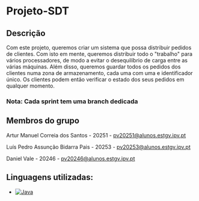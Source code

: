 # Projeto-SDT

## Descrição

Com este projeto, queremos criar um sistema que possa distribuir pedidos de clientes.
Com isto em mente, queremos distribuir todo o "trabalho" para vários processadores, de modo a evitar
o desequilíbrio de carga entre as várias máquinas.
Além disso, queremos guardar todos os pedidos dos clientes numa zona de armazenamento, cada uma com uma
e identificador único.
Os clientes podem então verificar o estado dos seus pedidos em qualquer momento.

### Nota: Cada sprint tem uma branch dedicada

## Membros do grupo

Artur Manuel Correia dos Santos - 20251 - pv20251@alunos.estgv.ipv.pt

Luís Pedro Assunção Bidarra Pais - 20253 - pv20253@alunos.estgv.ipv.pt

Daniel Vale - 20246 - pv20246@alunos.estgv.ipv.pt

## Linguagens utilizadas:

* [![Java][Java.js]][Java-url]


[Java.js]: https://img.shields.io/badge/Java-007396?style=flat-square&logo=Java&logoColor=white
[Java-url]: https://java.com/
